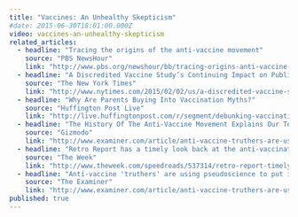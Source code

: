 ```yaml
---
title: "Vaccines: An Unhealthy Skepticism"
#date: 2015-06-30T18:01:00.000Z
video: vaccines-an-unhealthy-skepticism
related_articles:
  - headline: "Tracing the origins of the anti-vaccine movement"
    source: "PBS NewsHour"
    link: "http://www.pbs.org/newshour/bb/tracing-origins-anti-vaccine-movement/"
  - headline: "A Discredited Vaccine Study’s Continuing Impact on Public Health"
    source: "The New York Times"
    link: "http://www.nytimes.com/2015/02/02/us/a-discredited-vaccine-studys-continuing-impact-on-public-health.html?rref=collection%2Fcolumn%2Fretro-report&action=click&contentCollection=us&region=stream&module=stream_unit&contentPlacement=10&pgtype=collection"
  - headline: "Why Are Parents Buying Into Vaccination Myths?"
    source: "Huffington Post Live"
    link: "http://live.huffingtonpost.com/r/segment/debunking-vaccination-myths-/54cab6f178c90a0ceb000789"
  - headline: "The History Of The Anti-Vaccine Movement Explains Our Terrifying Future"
    source: "Gizmodo"
    link: "http://www.examiner.com/article/anti-vaccine-truthers-are-using-pseudoscience-to-put-innocent-lives-at-risk"
  - headline: "Retro Report has a timely look back at the anti-vaccination movement"
    source: "The Week"
    link: "http://www.theweek.com/speedreads/537314/retro-report-timely-look-back-antivaccination-movement"
  - headline: "Anti-vaccine 'truthers' are using pseudoscience to put innocent lives at risk"
    source: "The Examiner"
    link: "http://www.examiner.com/article/anti-vaccine-truthers-are-using-pseudoscience-to-put-innocent-lives-at-risk"
published: true
---
```


